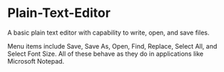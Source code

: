 # Plain-Text-Editor
A basic plain text editor with capability to write, open, and save files.

Menu items include Save, Save As, Open, Find, Replace, Select All, and Select Font Size. All of these behave as they do in applications like Microsoft Notepad.
